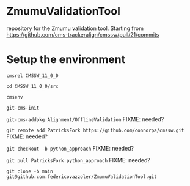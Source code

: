 # ZmumuValidationTool
repository for the Zmumu validation tool. Starting from https://github.com/cms-trackeralign/cmssw/pull/21/commits

# Setup the environment
`cmsrel CMSSW_11_0_0`

`cd CMSSW_11_0_0/src`

`cmsenv`

`git-cms-init`

`git-cms-addpkg Alignment/OfflineValidation` FIXME: needed?

`git remote add PatricksFork https://github.com/connorpa/cmssw.git` FIXME: needed?

`git checkout -b python_approach` FIXME: needed?

`git pull PatricksFork python_approach` FIXME: needed?

`git clone -b main git@github.com:federicovazzoler/ZmumuValidationTool.git`

